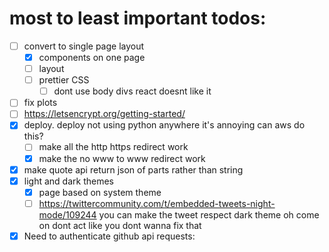 # most to least important todos:
- [ ] convert to single page layout
  - [x] components on one page
  - [ ] layout
  - [ ] prettier CSS
    - [ ] dont use body divs react doesnt like it
- [ ] fix plots
- [ ] https://letsencrypt.org/getting-started/
- [x] deploy. deploy not using python anywhere it's annoying can aws do 
this?
  - [ ] make all the http https redirect work
  - [x] make the no www to www redirect work
- [x] make quote api return json of parts rather than string
- [x] light and dark themes
  - [x] page based on system theme
  - [ ] https://twittercommunity.com/t/embedded-tweets-night-mode/109244 
you can make the tweet respect dark theme oh come on dont act like you 
dont wanna fix that
- [x] Need to authenticate github api requests:

